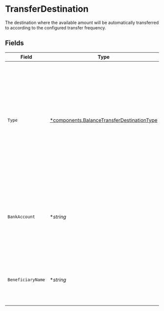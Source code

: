 # TransferDestination

The destination where the available amount will be automatically transferred to according to the configured
transfer frequency.


## Fields

| Field                                                                                                                                                                             | Type                                                                                                                                                                              | Required                                                                                                                                                                          | Description                                                                                                                                                                       | Example                                                                                                                                                                           |
| --------------------------------------------------------------------------------------------------------------------------------------------------------------------------------- | --------------------------------------------------------------------------------------------------------------------------------------------------------------------------------- | --------------------------------------------------------------------------------------------------------------------------------------------------------------------------------- | --------------------------------------------------------------------------------------------------------------------------------------------------------------------------------- | --------------------------------------------------------------------------------------------------------------------------------------------------------------------------------- |
| `Type`                                                                                                                                                                            | [*components.BalanceTransferDestinationType](../../models/components/balancetransferdestinationtype.md)                                                                           | :heavy_minus_sign:                                                                                                                                                                | The default destination of automatic scheduled transfers. Currently only `bank-account` is supported.<br/><br/>* `bank-account` — Transfer the balance amount to an external bank account | bank-account                                                                                                                                                                      |
| `BankAccount`                                                                                                                                                                     | **string*                                                                                                                                                                         | :heavy_minus_sign:                                                                                                                                                                | The configured bank account number of the beneficiary the balance amount is to be transferred to.                                                                                 | 123456                                                                                                                                                                            |
| `BeneficiaryName`                                                                                                                                                                 | **string*                                                                                                                                                                         | :heavy_minus_sign:                                                                                                                                                                | The full name of the beneficiary the balance amount is to be transferred to.                                                                                                      | John Doe                                                                                                                                                                          |